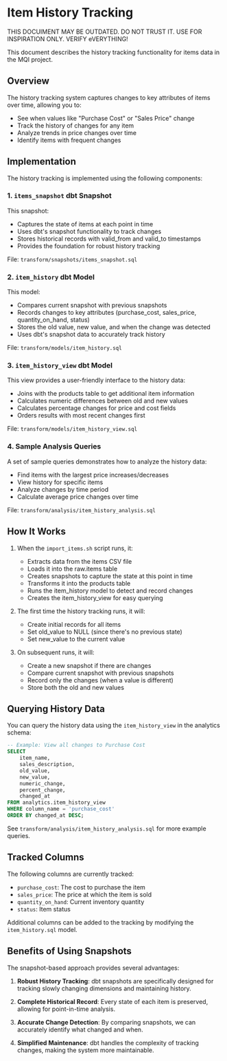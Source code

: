 # Item History Tracking

THIS DOCUIMENT MAY BE OUTDATED. DO NOT TRUST IT. USE FOR INSPIRATION ONLY. VERIFY eVERYTHING!

This document describes the history tracking functionality for items data in the MQI project.

## Overview

The history tracking system captures changes to key attributes of items over time, allowing you to:

- See when values like "Purchase Cost" or "Sales Price" change
- Track the history of changes for any item
- Analyze trends in price changes over time
- Identify items with frequent changes

## Implementation

The history tracking is implemented using the following components:

### 1. `items_snapshot` dbt Snapshot

This snapshot:
- Captures the state of items at each point in time
- Uses dbt's snapshot functionality to track changes
- Stores historical records with valid_from and valid_to timestamps
- Provides the foundation for robust history tracking

File: `transform/snapshots/items_snapshot.sql`

### 2. `item_history` dbt Model

This model:
- Compares current snapshot with previous snapshots
- Records changes to key attributes (purchase_cost, sales_price, quantity_on_hand, status)
- Stores the old value, new value, and when the change was detected
- Uses dbt's snapshot data to accurately track history

File: `transform/models/item_history.sql`

### 3. `item_history_view` dbt Model

This view provides a user-friendly interface to the history data:
- Joins with the products table to get additional item information
- Calculates numeric differences between old and new values
- Calculates percentage changes for price and cost fields
- Orders results with most recent changes first

File: `transform/models/item_history_view.sql`

### 4. Sample Analysis Queries

A set of sample queries demonstrates how to analyze the history data:
- Find items with the largest price increases/decreases
- View history for specific items
- Analyze changes by time period
- Calculate average price changes over time

File: `transform/analysis/item_history_analysis.sql`

## How It Works

1. When the `import_items.sh` script runs, it:
   - Extracts data from the items CSV file
   - Loads it into the raw.items table
   - Creates snapshots to capture the state at this point in time
   - Transforms it into the products table
   - Runs the item_history model to detect and record changes
   - Creates the item_history_view for easy querying

2. The first time the history tracking runs, it will:
   - Create initial records for all items
   - Set old_value to NULL (since there's no previous state)
   - Set new_value to the current value

3. On subsequent runs, it will:
   - Create a new snapshot if there are changes
   - Compare current snapshot with previous snapshots
   - Record only the changes (when a value is different)
   - Store both the old and new values

## Querying History Data

You can query the history data using the `item_history_view` in the analytics schema:

```sql
-- Example: View all changes to Purchase Cost
SELECT 
    item_name,
    sales_description,
    old_value,
    new_value,
    numeric_change,
    percent_change,
    changed_at
FROM analytics.item_history_view
WHERE column_name = 'purchase_cost'
ORDER BY changed_at DESC;
```

See `transform/analysis/item_history_analysis.sql` for more example queries.

## Tracked Columns

The following columns are currently tracked:

- `purchase_cost`: The cost to purchase the item
- `sales_price`: The price at which the item is sold
- `quantity_on_hand`: Current inventory quantity
- `status`: Item status

Additional columns can be added to the tracking by modifying the `item_history.sql` model.

## Benefits of Using Snapshots

The snapshot-based approach provides several advantages:

1. **Robust History Tracking**: dbt snapshots are specifically designed for tracking slowly changing dimensions and maintaining history.

2. **Complete Historical Record**: Every state of each item is preserved, allowing for point-in-time analysis.

3. **Accurate Change Detection**: By comparing snapshots, we can accurately identify what changed and when.

4. **Simplified Maintenance**: dbt handles the complexity of tracking changes, making the system more maintainable.
